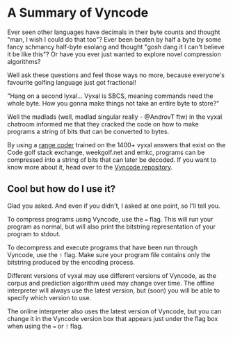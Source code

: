 # A Summary of Vyncode

Ever seen other languages have decimals in their byte counts and thought "man, I wish I could do that too"? Ever been beaten by half a byte by some fancy schmancy half-byte esolang and thought "gosh dang it I can't believe it be like this"? Or have you ever just wanted to explore novel compression algorithms?

Well ask these questions and feel those ways no more, because everyone's favourite golfing language just got fractional!

"Hang on a second lyxal... Vyxal is SBCS, meaning commands need the whole byte. How you gonna make things not take an entire byte to store?"

Well the madlads (well, madlad singular really - @AndrovT ftw) in the vyxal chatroom informed me that they cracked the code on how to make programs a string of bits that can be converted to bytes.

By using a [range coder](https://en.wikipedia.org/wiki/Range_coding) trained on the 1400+ vyxal answers that exist on the Code golf stack exchange, weekgolf.net and emkc, programs can be compressed into a string of bits that can later be decoded. If you want to know more about it, head over to the [Vyncode repository](https://github.com/Vyxal/Vyncode).

## Cool but how do I use it?

Glad you asked. And even if you didn't, I asked at one point, so I'll tell you.

To compress programs using Vyncode, use the `=` flag. This will run your program as normal, but will also print the bitstring representation of your program to stdout.

To decompress and execute programs that have been run through Vyncode, use the `!` flag. Make sure your program file contains only the bitstring produced by the encoding process.

Different versions of vyxal may use different versions of Vyncode, as the corpus and prediction algorithm used may change over time. The offline interpreter will always use the latest version, but (soon) you will be able to specify which version to use.

The online interpreter also uses the latest version of Vyncode, but you can change it in the Vyncode version box that appears just under the flag box when using the `=` or `!` flag. 
